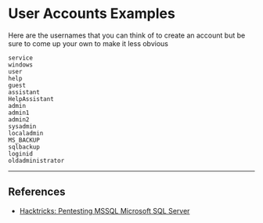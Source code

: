 # User Accounts Examples

Here are the usernames that you can think of to create an account but be sure to come up your own to make it less obvious

```
service
windows
user
help
guest
assistant
HelpAssistant
admin
admin1
admin2
sysadmin
localadmin
MS_BACKUP
sqlbackup
loginid
oldadministrator
```

---
## References

- [Hacktricks: Pentesting MSSQL Microsoft SQL Server](https://book.hacktricks.xyz/pentesting/pentesting-mssql-microsoft-sql-server)